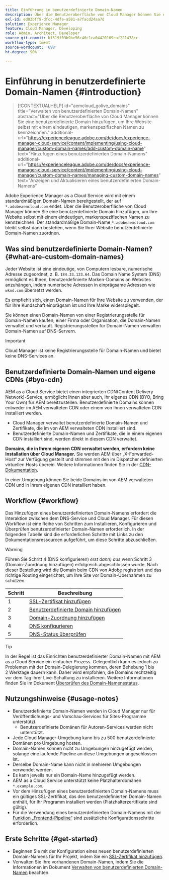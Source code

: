 ```yaml
---
title: Einführung in benutzerdefinierte Domain-Namen
description: Über die Benutzeroberfläche von Cloud Manager können Sie eine benutzerdefinierte Domain hinzufügen, um Ihre Website selbst mit einem eindeutigen, markenspezifischen Namen zu kennzeichnen.
exl-id: ed03bff9-dfcc-4dfe-a501-a7facd24aa7d
solution: Experience Manager
feature: Cloud Manager, Developing
role: Admin, Architect, Developer
source-git-commit: bf519f03b9be56c46c1ca04420169eaf221478cc
workflow-type: tm+mt
source-wordcount: '698'
ht-degree: 90%

---
```



# Einführung in benutzerdefinierte Domain-Namen {#introduction}

>[!CONTEXTUALHELP]
>id="aemcloud_golive_domains"
>title="Verwalten von benutzerdefinierten Domain-Namen"
>abstract="Über die Benutzeroberfläche von Cloud Manager können Sie eine benutzerdefinierte Domain hinzufügen, um Ihre Website selbst mit einem eindeutigen, markenspezifischen Namen zu kennzeichnen."
>additional-url="https://experienceleague.adobe.com/de/docs/experience-manager-cloud-service/content/implementing/using-cloud-manager/custom-domain-names/add-custom-domain-name" text="Hinzufügen eines benutzerdefinierten Domain-Namens"
>additional-url="https://experienceleague.adobe.com/de/docs/experience-manager-cloud-service/content/implementing/using-cloud-manager/custom-domain-names/managing-custom-domain-names" text="Anzeigen und Aktualisieren eines benutzerdefinierten Domain-Namens"

Adobe Experience Manager as a Cloud Service wird mit einem standardmäßigen Domain-Namen bereitgestellt, der auf `*.adobeaemcloud.com` endet. Über die Benutzeroberfläche von Cloud Manager können Sie eine benutzerdefinierte Domain hinzufügen, um Ihre Website selbst mit einem eindeutigen, markenspezifischen Namen zu kennzeichnen. Der standardmäßige Domain-Name `*.adobeaemcloud.com` bleibt selbst dann bestehen, wenn Sie Ihrer Website benutzerdefinierte Domain-Namen zuordnen.

## Was sind benutzerdefinierte Domain-Namen? {#what-are-custom-domain-names}

Jeder Website ist eine eindeutige, von Computern lesbare, numerische Adresse zugeordnet, z. B. `184.33.123.64`. Das Domain Name System (DNS) ermöglicht es Ihnen, benutzerdefinierte Marken-Domains an Websites anzuhängen, indem numerische Adressen in einprägsame Adressen wie `wknd.com` übersetzt werden.

Es empfiehlt sich, einen Domain-Namen für Ihre Website zu verwenden, der für Ihre Kundschaft einprägsam ist und Ihre Marke widerspiegelt.

Sie können einen Domain-Namen von einer Registrierungsstelle für Domain-Namen kaufen, einer Firma oder Organisation, die Domain-Namen verwaltet und verkauft. Registrierungsstellen für Domain-Namen verwalten Domain-Namen auf DNS-Servern.

>[!IMPORTANT]
>
>Cloud Manager ist keine Registrierungsstelle für Domain-Namen und bietet keine DNS-Services an.

## Benutzerdefinierte Domain-Namen und eigene CDNs {#byo-cdn}

AEM as a Cloud Service bietet einen integrierten CDN(Content Delivery Network)-Service, ermöglicht Ihnen aber auch, Ihr eigenes CDN (BYO, Bring Your Own) für AEM bereitzustellen. Benutzerdefinierte Domains können entweder im AEM verwalteten CDN oder einem von Ihnen verwalteten CDN installiert werden.

* Cloud Manager verwaltet benutzerdefinierte Domain-Namen und Zertifikate, die im von AEM verwalteten CDN installiert sind.
* Benutzerdefinierte Domain-Namen und Zertifikate, die in einem eigenen CDN installiert sind, werden direkt in diesem CDN verwaltet.

**Domains, die in Ihrem eigenen CDN verwaltet werden, erfordern keine Installation über Cloud Manager.** Sie werden AEM über „X-Forwarded-Host“ zur Verfügung gestellt und stimmen mit den im Dispatcher definierten virtuellen Hosts überein. Weitere Informationen finden Sie in der [CDN-Dokumentation](/help/implementing/dispatcher/cdn.md).

In einer Umgebung können Sie beide Domains im von AEM verwalteten CDN und in Ihrem eigenen CDN installiert haben.

## Workflow {#workflow}

Das Hinzufügen eines benutzerdefinierten Domain-Namens erfordert die Interaktion zwischen dem DNS-Service und Cloud Manager. Für diesen Workflow ist eine Reihe von Schritten zum Installieren, Konfigurieren und Überprüfen benutzerdefinierter Domain-Namen erforderlich. In der folgenden Tabelle sind die erforderlichen Schritte mit Links zu den Dokumentationsressourcen aufgeführt, um diese Schritte abzuschließen.

>[!WARNING]
>
>Führen Sie Schritt 4 (DNS konfigurieren) *erst dann) aus* wenn Schritt 3 (Domain-Zuordnung hinzufügen) erfolgreich abgeschlossen wurde. Nach dieser Bestellung wird die Domain beim CDN von Adobe registriert und das richtige Routing eingerichtet, um Ihre Site vor Domain-Übernahmen zu schützen.

| Schritt | Beschreibung |
| --- | --- |
| 1 | [SSL-Zertifikat hinzufügen](/help/implementing/cloud-manager/managing-ssl-certifications/add-ssl-certificate.md) |
| 2 | [Benutzerdefinierte Domain hinzufügen](/help/implementing/cloud-manager/custom-domain-names/add-custom-domain-name.md) |
| 3 | [Domain-Zuordnung hinzufügen](/help/implementing/cloud-manager/custom-domain-names/add-custom-domain-name.md) |
| 4 | [DNS konfigurieren](/help/implementing/cloud-manager/custom-domain-names/check-domain-name-status.md) |
| 5 | [DNS-Status überprüfen](/help/implementing/cloud-manager/custom-domain-names/check-dns-record-status.md) |

>[!TIP]
>
>In der Regel ist das Einrichten benutzerdefinierter Domain-Namen mit AEM as a Cloud Service ein einfacher Prozess. Gelegentlich kann es jedoch zu Problemen mit der Domain-Delegierung kommen, deren Behebung 1 bis 2 Werktage dauern kann. Daher wird empfohlen, die Domains rechtzeitig vor dem Tag ihrer Live-Schaltung zu installieren. Weitere Informationen finden Sie im Dokument [Überprüfen des Domain-Namensstatus](/help/implementing/cloud-manager/custom-domain-names/check-domain-name-status.md).

## Nutzungshinweise {#usage-notes}

* Benutzerdefinierte Domain-Namen werden in Cloud Manager nur für Veröffentlichungs- und Vorschau-Services für Sites-Programme unterstützt.
   * Benutzerdefinierte Domänen für Autoren-Services werden nicht unterstützt.
* Jede Cloud Manager-Umgebung kann bis zu 500 benutzerdefinierte Domänen pro Umgebung hosten.
* Domain-Namen können nicht zu Umgebungen hinzugefügt werden, solange eine laufende Pipeline an diese Umgebungen angeschlossen ist.
* Derselbe Domain-Name kann nicht in mehreren Umgebungen verwendet werden.
* Es kann jeweils nur ein Domain-Name hinzugefügt werden.
* AEM as a Cloud Service unterstützt keine Platzhalterdomänen `*.example.com`.
* Vor dem Hinzufügen eines benutzerdefinierten Domain-Namens muss ein gültiges SSL-Zertifikat, das den benutzerdefinierten Domain-Namen enthält, für Ihr Programm installiert werden (Platzhalterzertifikate sind gültig). 
* Für die Verwendung eines benutzerdefinierten Domain-Namens mit der [Funktion „Frontend-Pipeline“](/help/sites-cloud/administering/site-creation/enable-front-end-pipeline.md#custom-domains) sind zusätzliche Konfigurationsschritte erforderlich.

## Erste Schritte {#get-started}

* Beginnen Sie mit der Konfiguration eines neuen benutzerdefinierten Domain-Namens für Ihr Projekt, indem Sie ein [SSL-Zertifikat hinzufügen](/help/implementing/cloud-manager/managing-ssl-certifications/add-ssl-certificate.md).
* Verwalten Sie Ihre vorhandenen Domain-Namen, indem Sie die Informationen im Dokument [Verwalten von benutzerdefinierten Domain-Namen](/help/implementing/cloud-manager/custom-domain-names/managing-custom-domain-names.md) beachten.
